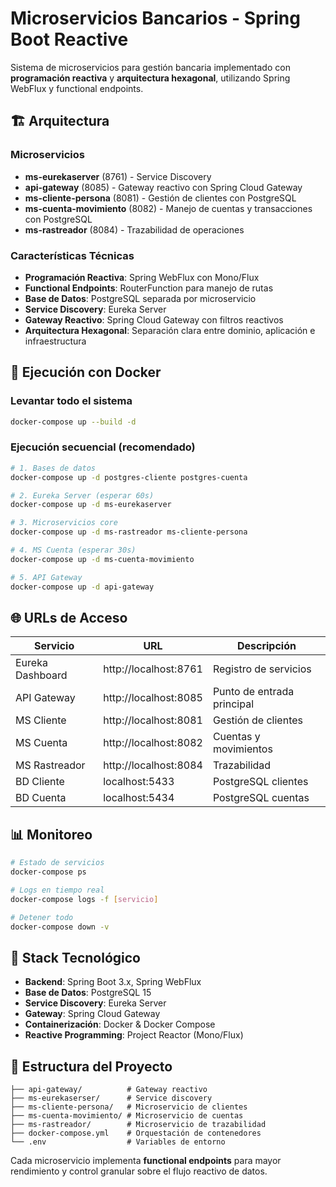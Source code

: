# Microservicios Bancarios - Spring Boot Reactive

Sistema de microservicios para gestión bancaria implementado con **programación reactiva** y **arquitectura hexagonal**, utilizando Spring WebFlux y functional endpoints.

## 🏗️ Arquitectura

### Microservicios
- **ms-eurekaserver** (8761) - Service Discovery
- **api-gateway** (8085) - Gateway reactivo con Spring Cloud Gateway
- **ms-cliente-persona** (8081) - Gestión de clientes con PostgreSQL
- **ms-cuenta-movimiento** (8082) - Manejo de cuentas y transacciones con PostgreSQL
- **ms-rastreador** (8084) - Trazabilidad de operaciones

### Características Técnicas
- **Programación Reactiva**: Spring WebFlux con Mono/Flux
- **Functional Endpoints**: RouterFunction para manejo de rutas
- **Base de Datos**: PostgreSQL separada por microservicio  
- **Service Discovery**: Eureka Server
- **Gateway Reactivo**: Spring Cloud Gateway con filtros reactivos
- **Arquitectura Hexagonal**: Separación clara entre dominio, aplicación e infraestructura

## 🚀 Ejecución con Docker

### Levantar todo el sistema
```bash
docker-compose up --build -d
```

### Ejecución secuencial (recomendado)
```bash
# 1. Bases de datos
docker-compose up -d postgres-cliente postgres-cuenta

# 2. Eureka Server (esperar 60s)
docker-compose up -d ms-eurekaserver

# 3. Microservicios core
docker-compose up -d ms-rastreador ms-cliente-persona

# 4. MS Cuenta (esperar 30s)
docker-compose up -d ms-cuenta-movimiento

# 5. API Gateway
docker-compose up -d api-gateway
```

## 🌐 URLs de Acceso

| Servicio | URL | Descripción |
|----------|-----|-------------|
| Eureka Dashboard | http://localhost:8761 | Registro de servicios |
| API Gateway | http://localhost:8085 | Punto de entrada principal |
| MS Cliente | http://localhost:8081 | Gestión de clientes |
| MS Cuenta | http://localhost:8082 | Cuentas y movimientos |
| MS Rastreador | http://localhost:8084 | Trazabilidad |
| BD Cliente | localhost:5433 | PostgreSQL clientes |
| BD Cuenta | localhost:5434 | PostgreSQL cuentas |

## 📊 Monitoreo

```bash
# Estado de servicios
docker-compose ps

# Logs en tiempo real
docker-compose logs -f [servicio]

# Detener todo
docker-compose down -v
```

## 🔧 Stack Tecnológico

- **Backend**: Spring Boot 3.x, Spring WebFlux
- **Base de Datos**: PostgreSQL 15
- **Service Discovery**: Eureka Server
- **Gateway**: Spring Cloud Gateway
- **Containerización**: Docker & Docker Compose
- **Reactive Programming**: Project Reactor (Mono/Flux)

## 📁 Estructura del Proyecto

```
├── api-gateway/          # Gateway reactivo
├── ms-eurekaserser/      # Service discovery
├── ms-cliente-persona/   # Microservicio de clientes
├── ms-cuenta-movimiento/ # Microservicio de cuentas
├── ms-rastreador/        # Microservicio de trazabilidad
├── docker-compose.yml    # Orquestación de contenedores
└── .env                  # Variables de entorno
```

Cada microservicio implementa **functional endpoints** para mayor rendimiento y control granular sobre el flujo reactivo de datos.
